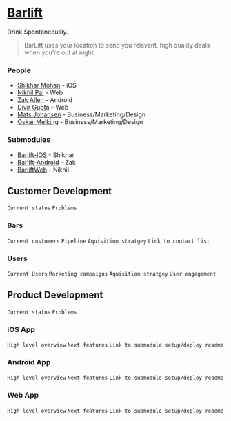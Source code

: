 [Barlift]
======

Drink Spontaneously.

>BarLift uses your location to send you relevant, high quality deals when you're out at night.

### People

* [Shikhar Mohan] - iOS 
* [Nikhil Pai] - Web
* [Zak Allen] - Android
* [Divir Gupta] - Web
* [Mats Johansen] - Business/Marketing/Design
* [Oskar Melking] - Business/Marketing/Design

### Submodules

* [Barlift-iOS] - Shikhar
* [Barlift-Android] - Zak
* [BarliftWeb] - Nikhil

[Shikhar Mohan]: https://github.com/shikharmohan/
[Nikhil Pai]: https://github.com/nikhilpi/
[Zak Allen]: https://github.com/TheZallen/
[Divir Gupta]: https://github.com/divir94/
[Mats Johansen]: https://github.com/matsglj/
[Oskar Melking]: https://github.com/oskarmelking
[Barlift-iOS]: https://github.com/shikharmohan/BarLift-iOS-v2/
[Barlift-Android]: https://github.com/TheZallen/Barlift-Android/
[BarliftWeb]: https://github.com/nikhilpi/BarliftWeb/

[Barlift]: http://www.barliftapp.com

## Customer Development
`Current status`
`Problems`

### Bars
`Current customers`
`Pipeline`
`Aquisition stratgey`
`Link to contact list`

### Users
`Current Users`
`Marketing campaigns`
`Aquisition stratgey`
`User engagement`

## Product Development
`Current status`
`Problems`

### iOS App
`High level overview`
`Next features`
`Link to submodule setup/deploy readme`

### Android App
`High level overview`
`Next features`
`Link to submodule setup/deploy readme`

### Web App
`High level overview`
`Next features`
`Link to submodule setup/deploy readme`





